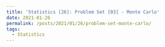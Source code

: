 ```yaml
---
title: 'Statistics [26]: Problem Set [03] - Monte Carlo'
date: 2021-01-26
permalink: /posts/2021/01/26/problem-set-monte-carlo/
tags:
  - Statistics
---
```

